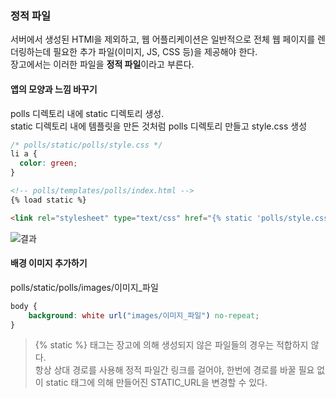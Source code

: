 ### 정적 파일
서버에서 생성된 HTMl을 제외하고, 웹 어플리케이션은 일반적으로 전체 웹 페이지를 렌더링하는데 필요한 추가 파일(이미지, JS, CSS 등)을 제공해야 한다.<br />
장고에서는 이러한 파일을 **정적 파일**이라고 부른다.

#### 앱의 모양과 느낌 바꾸기
polls 디렉토리 내에 static 디렉토리 생성.<br />
static 디렉토리 내에 템플릿을 만든 것처럼 polls 디렉토리 만들고 style.css 생성

```css
/* polls/static/polls/style.css */
li a {
  color: green;
}
```
```html
<!-- polls/templates/polls/index.html -->
{% load static %}

<link rel="stylesheet" type="text/css" href="{% static 'polls/style.css' %}">
```
![결과](https://images.velog.io/images/gouz7514/post/2328c550-ab35-40b8-aaa8-1f3f3f1d9f4d/image.png)
#### 배경 이미지 추가하기
polls/static/polls/images/이미지_파일
```css
body {
    background: white url("images/이미지_파일") no-repeat;
}
```

> {% static %} 태그는 장고에 의해 생성되지 않은 파일들의 경우는 적합하지 않다.<br />
항상 상대 경로를 사용해 정적 파일간 링크를 걸어야, 한번에 경로를 바꿀 필요 없이 static 태그에 의해 만들어진 STATIC_URL을 변경할 수 있다.